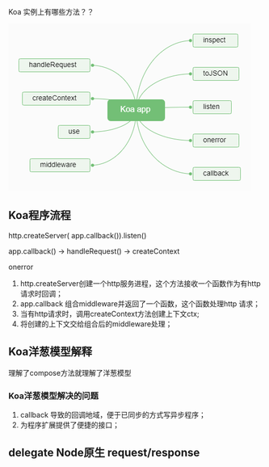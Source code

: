 Koa 实例上有哪些方法？？

![koa app](./imgs/Koa-app.png)


## Koa程序流程


http.createServer( app.callback()).listen()

app.callback() -> handleRequest() -> createContext 

onerror


1. http.createServer创建一个http服务进程，这个方法接收一个函数作为有http请求时回调；
2. app.callback 组合middleware并返回了一个函数，这个函数处理http 请求；
3. 当有http请求时，调用createContext方法创建上下文ctx;
4. 将创建的上下文交给组合后的middleware处理；


## Koa洋葱模型解释


理解了compose方法就理解了洋葱模型


### Koa洋葱模型解决的问题

1. callback 导致的回调地域，便于已同步的方式写异步程序；
2. 为程序扩展提供了便捷的接口；



## delegate Node原生 request/response

